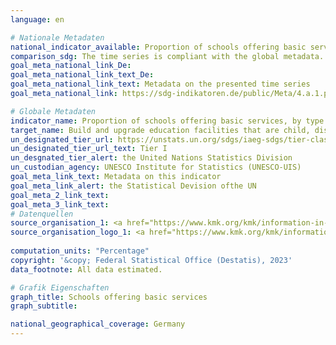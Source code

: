 ```yaml
---
language: en    

# Nationale Metadaten    
national_indicator_available: Proportion of schools offering basic services    
comparison_sdg: The time series is compliant with the global metadata.    
goal_meta_national_link_De: 
goal_meta_national_link_text_De: 
goal_meta_national_link_text: Metadata on the presented time series
goal_meta_national_link: https://sdg-indikatoren.de/public/Meta/4.a.1.pdf    

# Globale Metadaten    
indicator_name: Proportion of schools offering basic services, by type of service    
target_name: Build and upgrade education facilities that are child, disability and gender sensitive and provide safe, non-violent, inclusive and effective learning environments for all    
un_designated_tier_url: https://unstats.un.org/sdgs/iaeg-sdgs/tier-classification/    
un_designated_tier_url_text: Tier I    
un_desgnated_tier_alert: the United Nations Statistics Division    
un_custodian_agency: UNESCO Institute for Statistics (UNESCO-UIS)    
goal_meta_link_text: Metadata on this indicator    
goal_meta_link_alert: the Statistical Devision ofthe UN    
goal_meta_2_link_text:     
goal_meta_3_link_text:         
# Datenquellen
source_organisation_1: <a href="https://www.kmk.org/kmk/information-in-english.html" target="_blank" onclick="return confirm_alert('the European Centre for Disease Prevention and Control','En');"> Conference of the Ministers of Education and Cultural Affairs </a>
source_organisation_logo_1: <a href="https://www.kmk.org/kmk/information-in-english.html" target="_blank" onclick="return confirm_alert('the European Centre for Disease Prevention and Control','En');"><img src="https://g205sdgs.github.io/sdg-indicators/public/OrgImgEn/kmk.png" alt="Logo kmk" style="height:60px; width:148px"/></a>
    
computation_units: "Percentage"    
copyright: '&copy; Federal Statistical Office (Destatis), 2023'    
data_footnote: All data estimated.    

# Grafik Eigenschaften    
graph_title: Schools offering basic services
graph_subtitle:     

national_geographical_coverage: Germany    
---
```


<span></span>